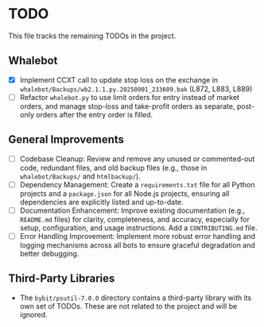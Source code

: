 # TODO

This file tracks the remaining TODOs in the project.

## Whalebot

*   [x] Implement CCXT call to update stop loss on the exchange in `whalebot/Backups/wb2.1.1.py.20250901_233609.bak` (L872, L883, L889)
*   [ ] Refactor `whalebot.py` to use limit orders for entry instead of market orders, and manage stop-loss and take-profit orders as separate, post-only orders after the entry order is filled.

## General Improvements

*   [ ] Codebase Cleanup: Review and remove any unused or commented-out code, redundant files, and old backup files (e.g., those in `whalebot/Backups/` and `htmlbackup/`).
*   [ ] Dependency Management: Create a `requirements.txt` file for all Python projects and a `package.json` for all Node.js projects, ensuring all dependencies are explicitly listed and up-to-date.
*   [ ] Documentation Enhancement: Improve existing documentation (e.g., `README.md` files) for clarity, completeness, and accuracy, especially for setup, configuration, and usage instructions. Add a `CONTRIBUTING.md` file.
*   [ ] Error Handling Improvement: Implement more robust error handling and logging mechanisms across all bots to ensure graceful degradation and better debugging.

## Third-Party Libraries

*   The `bybit/psutil-7.0.0` directory contains a third-party library with its own set of TODOs. These are not related to the project and will be ignored.